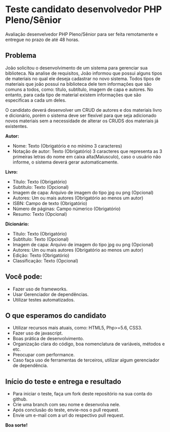 # Teste candidato desenvolvedor PHP Pleno/Sênior

Avaliação desenvelvedor PHP Pleno/Sênior para ser feita remotamente e entregue no prazo de até 48 horas.

## Problema

João solicitou o desenvolvimento de um sistema para gerenciar sua biblioteca. Na analise de requisitos, João informou que possui alguns tipos de materiais no qual ele deseja cadastrar no novo sistema. Todos tipos de materiais que joão possui na biblioteca dele tem informações que são comuns a todos, como: título, subtítulo, imagem de capa e autores. No entanto, para cada tipo de material existem informações que são especificas a cada um deles.

O candidato deverá desenvolver um CRUD de autores e dos materiais livro e dicionário, porém o sistema deve ser flexível para que seja adicionado novos materiais sem a necessidade de alterar os CRUDS dos materiais já existentes.

**Autor:**
* Nome: Texto (Obrigatório e no mínimo 3 caracteres) 
* Notação de autor: Texto (Obrigatório) 3 caracteres que representa as 3 primeiras letras do nome em caixa alta(Maíusculo), caso o usuário não informe, o sistema deverá gerar automaticamente.

**Livro:**
* Título: Texto (Obrigatório)
* Subtítulo: Texto (Opcional)
* Imagem de capa: Arquivo de imagem do tipo jpg ou png (Opcional)
* Autores: Um ou mais autores (Obrigatório ao menos um autor)
* ISBN: Campo de texto (Obrigatório)
* Número de páginas:  Campo númerico (Obrigatório)
* Resumo: Texto (Opcional)

**Dicionário:**
* Título: Texto (Obrigatório)
* Subtítulo: Texto (Opcional)
* Imagem de capa: Arquivo de imagem do tipo jpg ou png (Opcional)
* Autores: Um ou mais autores (Obrigatório ao menos um autor)
* Edição: Texto (Obrigatório)
* Classificação: Texto (Opcional)

## Você pode:
* Fazer uso de frameworks.
* Usar Gerenciador de dependências.
* Utilizar testes automatizados.

## O que esperamos do candidato
* Utilizar recursos mais atuais, como: HTML5, Php>=5.6, CSS3.
* Fazer uso de javascript.
* Boas prática de desenvolvimento.
* Organização clara do código, boa nomenclatura de variáveis, métodos e etc.
* Preocupar com performance.
* Caso faça uso de ferramentas de terceiros, utilizar algum gerenciador de dependência.

## Início do teste e entrega e resultado
* Para iniciar o teste, faça um fork deste repositório na sua conta do github.
* Crie uma branch com seu nome e desenvolva nele.
* Após conclusão do teste, envie-nos o pull request.
* Envie um e-mail com a url do respectivo pull request.


**Boa sorte!**


	

